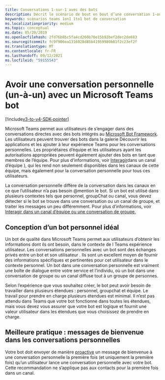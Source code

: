 ```yaml
---
title: Conversations 1-sur-1 avec des bots
description: Décrit le scénario de bout en bout d’une conversation 1-on-1 avec un bot dans Microsoft Teams
keywords: scénarios teams 1on1 1to1 bot de conversation
ms.localizationpriority: medium
ms.topic: conceptual
ms.date: 05/20/2019
ms.openlocfilehash: 2fd76b8bc5fa4cd260b70e15b92bef2dec2de683
ms.sourcegitcommit: fc9f906ea1316028d85b41959980b81f2c23ef2f
ms.translationtype: MT
ms.contentlocale: fr-FR
ms.lasthandoff: 09/12/2021
ms.locfileid: "59155543"
---
```

# <a name="have-a-personal-one-on-one-conversation-with-a-microsoft-teams-bot"></a>Avoir une conversation personnelle (un-à-un) avec un Microsoft Teams bot

[!include[v3-to-v4-SDK-pointer](~/includes/v3-to-v4-pointer-bots.md)]

Microsoft Teams permet aux utilisateurs de s’engager dans des conversations directes avec des bots intégrés au [Microsoft Bot Framework](/azure/bot-service/?view=azure-bot-service-3.0&preserve-view=true). Les utilisateurs peuvent trouver des bots dans la galerie Découvrir les applications et les ajouter à leur expérience Teams pour les conversations personnelles. Les propriétaires d’équipe et les utilisateurs ayant les autorisations appropriées peuvent également ajouter des bots en tant que membres de l’équipe. Pour plus d’informations, voir [Interagir](~/resources/bot-v3/bot-conversations/bots-conv-channel.md)dans un canal d’équipe ), qui les rend non seulement disponibles dans les canaux de cette équipe, mais également pour la conversation personnelle pour tous ces utilisateurs.

La conversation personnelle diffère de la conversation dans les canaux en ce que l’utilisateur n’a pas besoin @mention le bot. Si un bot est utilisé dans plusieurs contextes tels que personnel, groupChat ou canal, vous devez détecter si le bot se trouve dans une conversation ou un canal de groupe, et traiter les messages un peu différemment. Pour plus d’informations, voir [Interagir dans un canal d’équipe ou une conversation de groupe.](~/resources/bot-v3/bot-conversations/bots-conv-proactive.md)

## <a name="designing-a-great-personal-bot"></a>Conception d’un bot personnel idéal

Un bot de qualité dans Microsoft Teams permet aux utilisateurs d’obtenir les informations dont ils ont besoin, dans le contexte de l Teams expérience utilisateur. Les conversations personnelles avec un bot sont des échanges privés entre un bot et son utilisateur . Ils sont un excellent moyen de fournir des informations spécifiques et pertinentes pour cet utilisateur dans le contexte personnel. Un bot dans une conversation personnelle est vraiment une boîte de dialogue entre votre service et l’individu, où un bot dans une conversation de groupe ou un canal diffuse tout à un groupe de personnes.

Selon l’expérience que vous souhaitez créer, le bot peut avoir besoin de travailler dans plusieurs étendues : personnel, groupchat et équipe. Le travail pour prendre en charge plusieurs étendues est minimal. Il n’est pas attendu dans Teams que votre bot fonctionne dans toutes les étendues, mais vous devez vous assurer que votre bot est logique et fournit une valeur utilisateur dans les étendues que vous choisissez de prendre en charge.

## <a name="best-practice-welcome-messages-in-personal-conversations"></a>Meilleure pratique : messages de bienvenue dans les conversations personnelles

Votre bot doit envoyer de manière [proactive](~/resources/bot-v3/bot-conversations/bots-conv-proactive.md) un message de bienvenue à une conversation personnelle la première fois (et uniquement la première fois) qu’un utilisateur lance une conversation personnelle avec votre bot. Cette recommandation ne s’applique pas aux contacts pour la première fois dans un canal.

